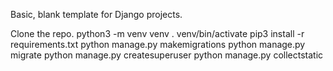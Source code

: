 Basic, blank template for Django projects.

Clone the repo.
python3 -m venv venv
. venv/bin/activate
pip3 install -r requirements.txt
python manage.py makemigrations
python manage.py migrate
python manage.py createsuperuser
python manage.py collectstatic

